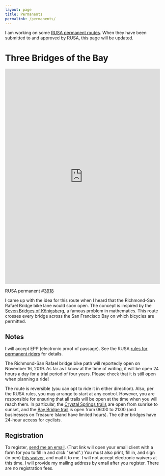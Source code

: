 ```yaml
---
layout: page
title: Permanents
permalink: /permanents/
---
```


I am working on some [RUSA permanent routes](https://rusa.org/pages/permanents).
When they have been submitted to and approved by RUSA, this page will be updated.

# Three Bridges of the Bay
<iframe src="https://ridewithgps.com/embeds?type=route&id=31074440&metricUnits=true&sampleGraph=true" style="width: 1px; min-width: 100%; height: 700px; border: none;" scrolling="no"></iframe>

RUSA permanent #[3918](https://rusa.org/cgi-bin/permview_GF.pl?permid=3918)

I came up with the idea for this route when I heard that the Richmond-San Rafael Bridge bike lane would soon open.
The concept is inspired by the [Seven Bridges of Königsberg](https://en.wikipedia.org/wiki/Seven_Bridges_of_Königsberg), a famous problem in mathematics.
This route crosses every bridge across the San Francisco Bay on which bicycles are permitted.

## Notes

I will accept EPP (electronic proof of passage).
See the RUSA [rules for permanent riders](https://rusa.org/pages/permRiderRules) for details.

The Richmond-San Rafael bridge bike path will reportedly open on November 16, 2019.
As far as I know at the time of writing, it will be open 24 hours a day for a trial period of four years.
Please check that it is still open when planning a ride!

The route is reversible (you can opt to ride it in either direction).
Also, per the RUSA rules, you may arrange to start at any control.
However, you are responsible for ensuring that all trails will be open at the time when you will reach them.
In particular, the [Crystal Springs trails](https://parks.smcgov.org/crystal-springs-trail-regulations) are open from sunrise to sunset, and the [Bay Bridge trail](https://www.baybridgeinfo.org/path) is open from 06:00 to 21:00 (and businesses on Treasure Island have limited hours).
The other bridges have 24-hour access for cyclists.

## Registration
To register, [send me an email](mailto:me@johnfren.ch?subject=Permanent%20Registration%3A%20Three%20Bridges%20of%20the%20Bay&body=Please%20fill%20out%20the%20following.%0A%0ALast%20name%3A%0AFirst%20name%3A%0AStreet%20address%3A%0ACity%3A%0AState%3A%0AZIP%3A%0ATelephone%3A%0ARUSA%20number%20(you%20must%20be%20a%20current%20member%20of%20RUSA)%3A%0ADate%20of%20ride%3A%0AStart%20time%3A).
(That link will open your email client with a form for you to fill in and click "send".)
You must also print, fill in, and sign (in pen) [this waiver](https://rusa.org/pages/permanent-waiver), and mail it to me.
I will not accept electronic waivers at this time.
I will provide my mailing address by email after you register.
There are no registration fees.

